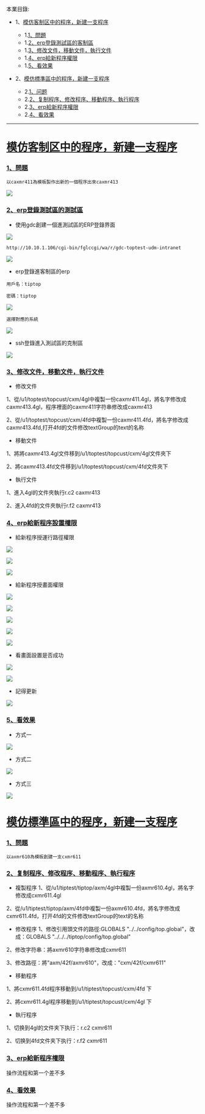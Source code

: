 本業目錄:
- 1、[模仿客制区中的程序，新建一支程序](#tiptop-01)
    - 1.[1、問題](#tiptop-01-01)
    - 1.[2、erp登錄測試區的客制區](#tiptop-01-02)
    - 1.[3、修改文件，移動文件，執行文件](#tiptop-01-03)
    - 1.[4、erp給新程序權限](#tiptop-01-04)
    - 1.[5、看效果](#tiptop-01-05)

- 2、[模仿標準區中的程序，新建一支程序](#tiptop-02)
    - 2.[1、问题](#tiptop-02-01)
    - 2.[2、复制程序、修改程序、移動程序、執行程序](#tiptop-02-01)
    - 2.[3、erp給新程序權限](#tiptop-02-01)
    - 2.[4、看效果](#tiptop-02-01)

***

# <a name="tiptop-01" href="#" >模仿客制区中的程序，新建一支程序</a>

### <a name="tiptop-01-01" href="#" >1、問題</a>
`
以caxmr411為模板製作出新的一個程序出來caxmr413
`

![](image/2-1.png)

### <a name="tiptop-01-02" href="#" >2、erp登錄測試區的測試區</a>

- 使用gdc創建一個進測試區的ERP登錄界面

![](image/2-2.png)

```
http://10.10.1.106/cgi-bin/fglccgi/wa/r/gdc-toptest-udm-intranet
```

![](image/2-3.png)



- erp登錄進客制區的erp

```
用戶名：tiptop

密碼：tiptop
```
![](image/2-4.png)

`選擇對應的系統`

![](image/2-5.png)

- ssh登錄進入測試區的克制區

![](image/2-6.png)

### <a name="tiptop-01-03" href="#" >3、修改文件，移動文件，執行文件</a>

- 修改文件

1、從/u1/toptest/topcust/cxm/4gl中複製一份caxmr411.4gl，將名字修改成caxmr413.4gl，程序裡面的caxmr411字符串修改成caxmr413

2、從/u1/toptest/topcust/cxm/4fd中複製一份caxmr411.4fd，將名字修改成caxmr413.4fd,打开4fd的文件修改textGroup的text的名称

- 移動文件

1、將將caxmr413.4gl文件移到/u1/toptest/topcust/cxm/4gl文件夾下

2、將caxmr413.4fd文件移到/u1/toptest/topcust/cxm/4fd文件夾下

- 執行文件

1、進入4gl的文件夾執行r.c2 caxmr413

2、進入4fd的文件夾執行r.f2 caxmr413

### <a name="tiptop-01-04" href="#" >4、erp給新程序設置權限</a>

- 給新程序授運行路徑權限

![](image/2-7.png)

![](image/2-8.png)

![](image/2-9.png)

- 給新程序授畫面權限

![](image/2-10.png)

![](image/2-11.png)

![](image/2-12.png)

![](image/2-13.png)

![](image/2-14.png)

- 看畫面設置是否成功

![](image/2-15.png)

![](image/2-16.png)

- 記得更新

![](image/2-17.png)

### <a name="tiptop-01-05" href="#" >5、看效果</a>

- 方式一

![](image/2-18.gif)

- 方式二

![](image/2-19.gif)

- 方式三

![](image/2-20.gif)

# <a name="tiptop-02" href="#" >模仿標準區中的程序，新建一支程序</a>

### <a name="tiptop-02-01" href="#" >1、問題</a>
```
以axmr610為模板創建一支cxmr611
```
### <a name="tiptop-02-02" href="#" >2、复制程序、修改程序、移動程序、執行程序</a>

- 複製程序
1、從/u1/tiptest/tiptop/axm/4gl中複製一份axmr610.4gl，將名字修改成cxmr611.4gl

2、從/u1/tiptest/tiptop/axm/4fd中複製一份axmr610.4fd，將名字修改成cxmr611.4fd，打开4fd的文件修改textGroup的text的名称

- 修改程序
1、修改引用頭文件的路徑:GLOBALS "../../config/top.global"，改成：GLOBALS "../../../tiptop/config/top.global"

2、修改字符串：將axmr610字符串修改成cxmr611

3、修改路徑：將"axm/42f/axmr610"，改成："cxm/42f/cxmr611"

- 移動程序

1、將cxmr611.4fd程序移動到/u1/tiptest/topcust/cxm/4fd 下

2、將cxmr611.4gl程序移動到/u1/tiptest/topcust/cxm/4gl 下

- 執行程序

1、切换到4gl的文件夹下执行：r.c2 cxmr611

2、切换到4fd文件夹下执行：r.f2 cxmr611

### <a name="tiptop-02-03" href="#" >3、erp給新程序權限</a>

操作流程和第一个差不多

### <a name="tiptop-02-04" href="#" >4、看效果</a>

操作流程和第一个差不多



